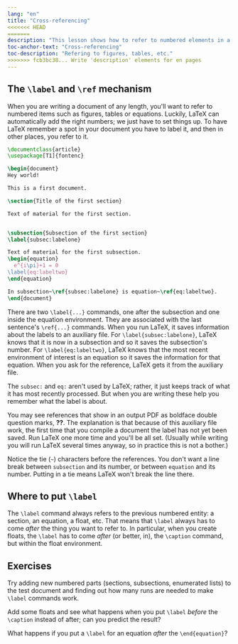 ```yaml
---
lang: "en"
title: "Cross-referencing"
<<<<<<< HEAD
=======
description: "This lesson shows how to refer to numbered elements in a document, like figures, tables and sections."
toc-anchor-text: "Cross-referencing"
toc-description: "Refering to figures, tables, etc."
>>>>>>> fcb3bc38... Write 'description' elements for en pages
---
```


## The `\label` and `\ref` mechanism

When you are writing a document of any length, you'll want to refer to numbered
items such as figures, tables or equations. Luckily, LaTeX can automatically add
the right numbers; we just have to set things up. To have LaTeX remember a spot
in your document you have to label it, and then in other places, you refer to it.

```latex
\documentclass{article}
\usepackage[T1]{fontenc}

\begin{document}
Hey world!

This is a first document.

\section{Title of the first section}

Text of material for the first section.


\subsection{Subsection of the first section}
\label{subsec:labelone}

Text of material for the first subsection.
\begin{equation}
  e^{i\pi}+1 = 0
\label{eq:labeltwo}
\end{equation}

In subsection~\ref{subsec:labelone} is equation~\ref{eq:labeltwo}.
\end{document}
```

There are two `\label{...}` commands, one after the subsection
and one inside the equation environment.
They are associated with the last sentence's `\ref{...}` commands.
When you run LaTeX, it saves information about the labels to an auxiliary file.
For `\label{subsec:labelone}`, LaTeX knows that it is now in a subsection and
so it saves the subsection's number.
For `\label{eq:labeltwo}`, LaTeX knows that the most recent environment
of interest is an equation so it saves the information for that equation.
When you ask for the reference, LaTeX gets it from the auxiliary file.

The `subsec:` and `eq:` aren't used by LaTeX;
rather, it just keeps track of what it has most
recently processed.
But when you are writing these help you remember what the label
is about.

You may see references that show in an output PDF
as boldface double question marks, **??**.
The explanation is that because of this auxiliary file work,
the first time that you compile a document the label has not
yet been saved.
Run LaTeX one more time and you'll be all set.
(Usually while writing you will run LaTeX several times anyway,
so in practice this is not a bother.)

Notice the tie (`~`) characters before the references.
You don't want a line break between `subsection` and its number, or
between `equation` and its number.
Putting in a tie means LaTeX won't break the line there.

## Where to put `\label`

The `\label` command always refers to the previous numbered entity:
a section, an equation, a float, etc. That means that `\label` always has to
come _after_ the thing you want to refer to. In particular, when you create
floats, the `\label` has to come _after_ (or better, in), the `\caption` command,
but within the float environment.

## Exercises

Try adding new numbered parts (sections, subsections, enumerated lists) to
the test document and finding out how many runs are needed to make `\label`
commands work.

Add some floats and see what happens when you put `\label` _before_ the
`\caption` instead of after; can you predict the result?

What happens if you put a `\label` for an equation _after_ the `\end{equation}`?

